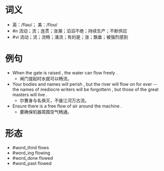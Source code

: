 # 词义
- 英：/fləʊ/； 美：/floʊ/
- #n 流动；流；连贯；涨潮；滔滔不绝；持续生产；不断供应
- #vi 流动；流；流畅；涌流；有的是；涨；飘垂；被强烈感到
# 例句
- When the gate is raised , the water can flow freely .
	- 闸门提起时水就可以畅流。
- Your bodies and names will perish , but the river will flow on for ever -- the names of mediocre writers will be forgottern , but those of the great masters will live .
	- 尔曹身与名俱灭，不废江河万古流。
- Ensure there is a free flow of air around the machine .
	- 要确保机器周围空气畅通。
# 形态
- #word_third flows
- #word_ing flowing
- #word_done flowed
- #word_past flowed
